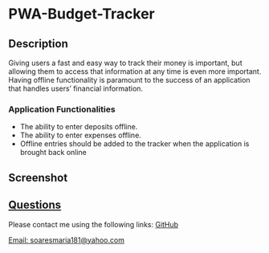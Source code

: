 # PWA-Budget-Tracker

## Description
Giving users a fast and easy way to track their money is important, but allowing them to access that information at any time is even more important. Having offline functionality is paramount to the success of an application that handles users’ financial information.

### Application Functionalities

- The ability to enter deposits offline.
- The ability to enter expenses offline.
- Offline entries should be added to the tracker when the application is brought back online

## Screenshot

## [Questions](#table-of-contents)
Please contact me using the following links:
[GitHub](https://github.com/soaresmaria)

[Email: soaresmaria181@yahoo.com](mailto:soaresmaria181@yahoo.com)
  
